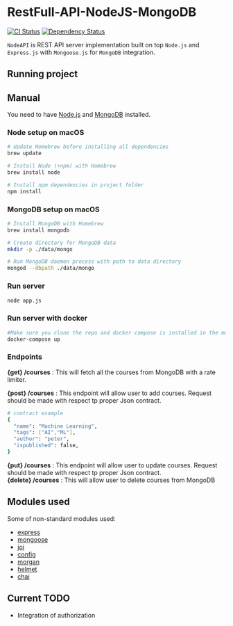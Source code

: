 # RestFull-API-NodeJS-MongoDB

[![CI Status](https://travis-ci.org/ranit-geek/RestFull-API-NodeJS.svg)](https://travis-ci.org/ranit-geek/RestFull-API-NodeJS)
[![Dependency Status](https://david-dm.org/ranit-geek/RestFull-API-NodeJS.svg)](https://david-dm.org/ranit-geek/RestFull-API-NodeJS)


`NodeAPI` is REST API server implementation built on top `Node.js` and `Express.js` with `Mongoose.js` for `MongoDB` integration.

## Running project

## Manual

You need to have [Node.js](https://nodejs.org) and [MongoDB](https://www.mongodb.com) installed.

### Node setup on macOS

```sh
# Update Homebrew before installing all dependencies
brew update

# Install Node (+npm) with Homebrew
brew install node

# Install npm dependencies in project folder
npm install
```

### MongoDB setup on macOS

```sh
# Install MongoDB with Homebrew
brew install mongodb

# Create directory for MongoDB data
mkdir -p ./data/mongo

# Run MongoDB daemon process with path to data directory
mongod --dbpath ./data/mongo
```

### Run server

```sh
node app.js
```
### Run server with docker
```sh
#Make sure you clone the repo and docker compose is installed in the machine
docker-compose up
```

### Endpoints
**{get} /courses** : This will fetch all the courses from MongoDB with a rate limiter.  <br />

**{post} /courses** : This endpoint will allow user to add courses. Request should be made with respect tp proper Json contract.<br />
```sh
# contract example
{
  "name": "Machine Learning",
  "tags": ["AI","ML"],
  "author": "peter",
  "ispublished": false,
}
```
**{put} /courses** : This endpoint will allow user to update courses. Request should be made with respect tp proper Json contract.<br />
**{delete} /courses** : This will allow user to delete  courses from MongoDB  <br />

## Modules used

Some of non-standard modules used:

* [express](https://www.npmjs.com/package/express)
* [mongoose](https://www.npmjs.com/package/mongoose)
* [joi](https://www.npmjs.com/package/joi)
* [config](https://www.npmjs.com/package/config)
* [morgan](https://www.npmjs.com/package/morgan)
* [helmet](https://www.npmjs.com/package/helmet)
* [chai](https://www.npmjs.com/package/chai)

## Current TODO
* Integration of authorization
